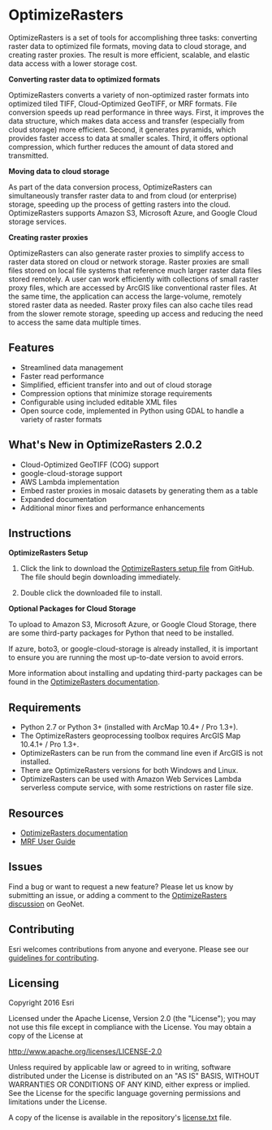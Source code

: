 
OptimizeRasters
===============

OptimizeRasters is a set of tools for accomplishing three tasks: converting raster data to optimized file formats, moving data to cloud storage, and creating raster proxies. The result is more efficient, scalable, and elastic data access with a lower storage cost. 

**Converting raster data to optimized formats**

OptimizeRasters converts a variety of non-optimized raster formats into optimized tiled TIFF, Cloud-Optimized GeoTIFF, or MRF formats. File conversion speeds up read performance in three ways. First, it improves the data structure, which makes data access and transfer (especially from cloud storage) more efficient. Second, it generates pyramids, which provides faster access to data at smaller scales. Third, it offers optional compression, which further reduces the amount of data stored and transmitted.  

**Moving data to cloud storage**

As part of the data conversion process, OptimizeRasters can simultaneously transfer raster data to and from cloud (or enterprise) storage, speeding up the process of getting rasters into the cloud. OptimizeRasters supports Amazon S3, Microsoft Azure, and Google Cloud storage services.

**Creating raster proxies**

OptimizeRasters can also generate raster proxies to simplify access to raster data stored on cloud or network storage. 
Raster proxies are small files stored on local file systems that reference much larger raster data files stored remotely. A user can work efficiently with collections of small raster proxy files, which are accessed by ArcGIS like conventional raster files. At the same time, the application can access the large-volume, remotely stored raster data as needed. Raster proxy files can also cache tiles read from the slower remote storage, speeding up access and reducing the need to access the same data multiple times.

## Features
* Streamlined data management 
* Faster read performance
* Simplified, efficient transfer into and out of cloud storage 
* Compression options that minimize storage requirements 
* Configurable using included editable XML files
* Open source code, implemented in Python using GDAL to handle a variety of raster formats

## What's New in OptimizeRasters 2.0.2
* Cloud-Optimized GeoTIFF (COG) support
* google-cloud-storage support
* AWS Lambda implementation
* Embed raster proxies in mosaic datasets by generating them as a table
* Expanded documentation
* Additional minor fixes and performance enhancements

## Instructions
**OptimizeRasters Setup**

1. Click the link to download the [OptimizeRasters setup file](https://github.com/Esri/OptimizeRasters/raw/master/Setup/OptimizeRastersToolsSetup.exe) from GitHub. The file should begin downloading immediately. 

2. Double click the downloaded file to install.

**Optional Packages for Cloud Storage**

To upload to Amazon S3, Microsoft Azure, or Google Cloud Storage, there are some third-party packages for Python that need to be installed. 

If azure, boto3, or google-cloud-storage is already installed, it is important to ensure you are running the most up-to-date version to avoid errors.

More information about installing and updating third-party packages can be found in the [OptimizeRasters documentation](https://github.com/Esri/OptimizeRasters/tree/master/Documentation).

## Requirements

* Python 2.7 or Python 3+ (installed with ArcMap 10.4+ / Pro 1.3+). 
* The OptimizeRasters geoprocessing toolbox requires ArcGIS Map 10.4.1+ / Pro 1.3+.
* OptimizeRasters can be run from the command line even if ArcGIS is not installed.
* There are OptimizeRasters versions for both Windows and Linux. 
* OptimizeRasters can be used with Amazon Web Services Lambda serverless compute service, with some restrictions on raster file size.

## Resources

* [OptimizeRasters documentation](https://github.com/Esri/OptimizeRasters/tree/master/Documentation)
* [MRF User Guide](https://github.com/nasa-gibs/mrf/blob/master/doc/MUG.md)

## Issues

Find a bug or want to request a new feature? Please let us know by submitting an issue, or adding a comment to the [OptimizeRasters discussion](https://geonet.esri.com/message/690662-optimizerasters) on GeoNet.

## Contributing

Esri welcomes contributions from anyone and everyone. Please see our [guidelines for contributing](https://github.com/esri/contributing).

## Licensing
Copyright 2016 Esri

Licensed under the Apache License, Version 2.0 (the "License");
you may not use this file except in compliance with the License.
You may obtain a copy of the License at

   http://www.apache.org/licenses/LICENSE-2.0

Unless required by applicable law or agreed to in writing, software
distributed under the License is distributed on an "AS IS" BASIS,
WITHOUT WARRANTIES OR CONDITIONS OF ANY KIND, either express or implied.
See the License for the specific language governing permissions and
limitations under the License.

A copy of the license is available in the repository's [license.txt](https://github.com/Esri/OptimizeRasters/blob/master/LICENSE) file.

 
